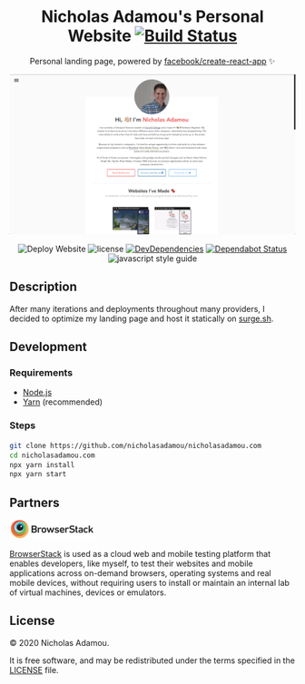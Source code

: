 <div align="center">

# Nicholas Adamou's Personal Website [![Build Status](https://travis-ci.org/nicholasadamou/nicholasadamou.github.io.svg?branch=master)](https://travis-ci.org/nicholasadamou/nicholasadamou.github.io)

Personal landing page, powered by [facebook/create-react-app](https://github.com/facebok/create-react-app) ✨

![Project Preview](previews/preview.png)

![Deploy Website](https://github.com/nicholasadamou/nicholasadamou.com/workflows/Deploy%20Website/badge.svg)
![license](https://img.shields.io/apm/l/vim-mode.svg)
[![DevDependencies](https://img.shields.io/david/dev/nicholasadamou/nicholasadamou.com.svg?style=flat-square)](https://david-dm.org/nicholasadamou/nicholasadamou.com#info=devDependencies)
[![Dependabot Status](https://api.dependabot.com/badges/status?host=github&repo=nicholasadamou/nicholasadamou)](https://dependabot.com)
![javascript style guide](https://img.shields.io/badge/code_style-standard-brightgreen.svg)

</div>

## Description

After many iterations and deployments throughout many providers, I decided to
optimize my landing page and host it statically on [surge.sh](http://surge.sh).

## Development

### Requirements

-   [Node.js](https://nodejs.org/en/)
-   [Yarn](https://yarnpkg.com/en/) (recommended)

### Steps

```bash
git clone https://github.com/nicholasadamou/nicholasadamou.com
cd nicholasadamou.com
npx yarn install
npx yarn start
```

## Partners

![BrowserStack](browserstack-logo.png)

[BrowserStack](https://www.browserstack.com/) is used as a cloud web and mobile testing platform that enables developers, like myself, to test their websites and mobile applications across on-demand browsers, operating systems and real mobile devices, without requiring users to install or maintain an internal lab of virtual machines, devices or emulators.

## License

© 2020 Nicholas Adamou.

It is free software, and may be redistributed under the terms specified in the [LICENSE] file.

[license]: LICENSE
